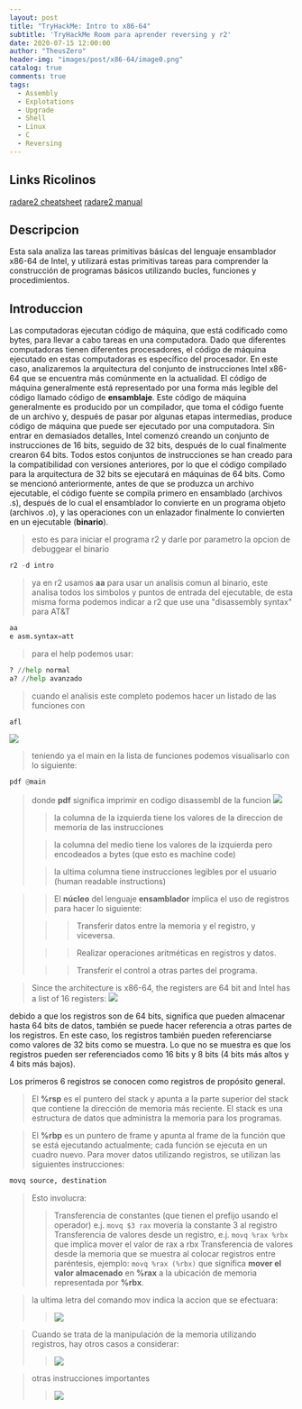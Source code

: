 ```yaml
---
layout: post
title: "TryHackMe: Intro to x86-64"
subtitle: 'TryHackMe Room para aprender reversing y r2'
date: 2020-07-15 12:00:00
author: "TheusZero"
header-img: "images/post/x86-64/image0.png"
catalog: true
comments: true
tags:
  - Assembly
  - Explotations
  - Upgrade
  - Shell
  - Linux
  - C
  - Reversing
---
```


## Links Ricolinos

[radare2 cheatsheet](https://gist.github.com/williballenthin/6857590dab3e2a6559d7)
[radare2 manual](https://github.com/radareorg/radare2/blob/master/doc/intro.md)

## Descripcion

Esta sala analiza las tareas primitivas básicas del lenguaje ensamblador x86-64 de Intel, y utilizará estas primitivas tareas para comprender la construcción de programas básicos utilizando bucles, funciones y procedimientos.

## Introduccion

Las computadoras ejecutan código de máquina, que está codificado como bytes, para llevar a cabo tareas en una computadora. Dado que diferentes computadoras tienen diferentes procesadores, el código de máquina ejecutado en estas computadoras es específico del procesador. En este caso, analizaremos la arquitectura del conjunto de instrucciones Intel x86-64 que se encuentra más comúnmente en la actualidad. El código de máquina generalmente está representado por una forma más legible del código llamado código de **ensamblaje**. Este código de máquina generalmente es producido por un compilador, que toma el código fuente de un archivo y, después de pasar por algunas etapas intermedias, produce código de máquina que puede ser ejecutado por una computadora. Sin entrar en demasiados detalles, Intel comenzó creando un conjunto de instrucciones de 16 bits, seguido de 32 bits, después de lo cual finalmente crearon 64 bits. Todos estos conjuntos de instrucciones se han creado para la compatibilidad con versiones anteriores, por lo que el código compilado para la arquitectura de 32 bits se ejecutará en máquinas de 64 bits. Como se mencionó anteriormente, antes de que se produzca un archivo ejecutable, el código fuente se compila primero en ensamblado (archivos .s), después de lo cual el ensamblador lo convierte en un programa objeto (archivos .o), y las operaciones con un enlazador finalmente lo convierten en un ejecutable (**binario**).

> esto es para iniciar el programa r2 y darle por parametro la opcion de debuggear el binario
```Python
r2 -d intro
```

> ya en r2 usamos **aa** para usar un analisis comun al binario, este analisa todos los simbolos y puntos de entrada del ejecutable, de esta misma forma podemos indicar a r2 que use una "disassembly syntax"  para AT&T
```Python
aa
e asm.syntax=att
```

> para el help podemos usar:
```Python
? //help normal
a? //help avanzado
```

> cuando el analisis este completo podemos hacer un listado de las funciones con
```Python
afl
```
![](/TheusZero/images/post/x86-64/afl.png)

> teniendo ya el main en la lista de funciones podemos visualisarlo con lo siguiente:
```Python
pdf @main
```
> donde **pdf** significa imprimir en codigo disassembl de la funcion
![](/TheusZero/images/post/x86-64/pdf.png)
>> la columna de la izquierda tiene los valores de la direccion de memoria de las instrucciones
>
>> la columna del medio tiene los valores de la izquierda pero encodeados a bytes (que esto es machine code)
>
>> la ultima columna tiene instrucciones legibles por el usuario (human readable instructions)

>> El **núcleo** del lenguaje **ensamblador** implica el uso de registros para hacer lo siguiente: 
>
>>> Transferir datos entre la memoria y el registro, y viceversa.
>
>>> Realizar operaciones aritméticas en registros y datos.
>
>>> Transferir el control a otras partes del programa.

> Since the architecture is x86-64, the registers are 64 bit and Intel has a list of 16 registers:
![](/TheusZero/images/post/x86-64/6432.png)

debido a que los registros son de 64 bits, significa que pueden almacenar hasta 64 bits de datos, también se puede hacer referencia a otras partes de los registros.
En este caso, los registros también pueden referenciarse como valores de 32 bits como se muestra.
Lo que no se muestra es que los registros pueden ser referenciados como 16 bits y 8 bits (4 bits más altos y 4 bits más bajos).

Los primeros 6 registros se conocen como registros de propósito general.
> El **%rsp** es el puntero del stack y apunta a la parte superior del stack que contiene la dirección de memoria más reciente.
> El stack es una estructura de datos que administra la memoria para los programas.

> El **%rbp** es un puntero de frame y apunta al frame de la función que se está ejecutando actualmente;
> cada función se ejecuta en un cuadro nuevo. 
> Para mover datos utilizando registros, se utilizan las siguientes instrucciones:
```Python
movq source, destination
```
> Esto involucra:
>> Transferencia de constantes (que tienen el prefijo usando el operador) e.j. ```movq $3 rax``` movería la constante 3 al registro
>> Transferencia de valores desde un registro, e.j. ```movq %rax %rbx``` que implica mover el valor de rax a rbx
>> Transferencia de valores desde la memoria que se muestra al colocar registros entre paréntesis, ejemplo: ```movq %rax (%rbx)``` que significa **mover el valor almacenado** en **%rax** a la ubicación de memoria representada por **%rbx**.

> la ultima letra del comando mov indica la accion que se efectuara:
>> ![](/TheusZero/images/post/x86-64/movCommand.png)

> Cuando se trata de la manipulación de la memoria utilizando registros, hay otros casos a considerar:
>> ![](/TheusZero/images/post/x86-64/memoryManipulation.png)

> otras instrucciones importantes
>> ![](/TheusZero/images/post/x86-64/someInstruccion.png)

####